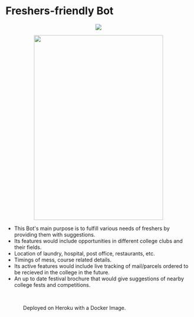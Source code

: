 # Freshers-friendly Bot
<p align="center">
<img src="https://miro.medium.com/max/300/1*YVTFl1UEkt3_rkez-DIU9w.png">
</p>
<p align="center">
<img width="350" height="500" src = "https://raw.githubusercontent.com/govindgoel/FrshrsHelp-Bot/master/photo_2020-03-26_00-44-53.jpg?token=AMTGGNZYT3BUZU54HY7TLTS6YBLIA">
</p>
<ul>
  <li>This Bot's main purpose is to fulfill various needs of freshers by providing them with suggestions.</li>
  <li>Its features would include opportunities in different college clubs and their fields.</li>
  <li>Location of laundry, hospital, post office, restaurants, etc.</li>
  <li>Timings of mess, course related details.</li>
  <li>Its active features would include live tracking of mail/parcels ordered to be recieved in the college in the future.</li>   <li>An up to date festival brochure that would give suggestions of nearby college fests and competitions.</li>
<ul>
  <br>
<p>
Deployed on Heroku with a Docker Image.
</p>
